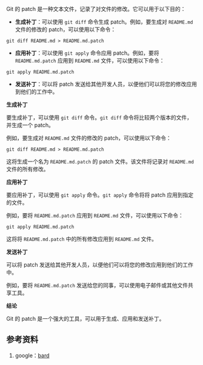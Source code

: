 Git 的 patch 是一种文本文件，记录了对文件的修改。它可以用于以下目的：

* **生成补丁**：可以使用 `git diff` 命令生成 patch。例如，要生成对 `README.md` 文件的修改的 patch，可以使用以下命令：

```
git diff README.md > README.md.patch
```

* **应用补丁**：可以使用 `git apply` 命令应用 patch。例如，要将 `README.md.patch` 应用到 `README.md` 文件，可以使用以下命令：

```
git apply README.md.patch
```

* **发送补丁**：可以将 patch 发送给其他开发人员，以便他们可以将您的修改应用到他们的工作中。

**生成补丁**

要生成补丁，可以使用 `git diff` 命令。`git diff` 命令将比较两个版本的文件，并生成一个 patch。

例如，要生成对 `README.md` 文件的修改的 patch，可以使用以下命令：

```
git diff README.md > README.md.patch
```

这将生成一个名为 `README.md.patch` 的 patch 文件。该文件将记录对 `README.md` 文件的所有修改。

**应用补丁**

要应用补丁，可以使用 `git apply` 命令。`git apply` 命令将将 patch 应用到指定的文件。

例如，要将 `README.md.patch` 应用到 `README.md` 文件，可以使用以下命令：

```
git apply README.md.patch
```

这将将 `README.md.patch` 中的所有修改应用到 `README.md` 文件。

**发送补丁**

可以将 patch 发送给其他开发人员，以便他们可以将您的修改应用到他们的工作中。

例如，要将 `README.md.patch` 发送给您的同事，可以使用电子邮件或其他文件共享工具。

**结论**

Git 的 patch 是一个强大的工具，可以用于生成、应用和发送补丁。

## 参考资料
1. google：[bard](https://bard.google.com/)